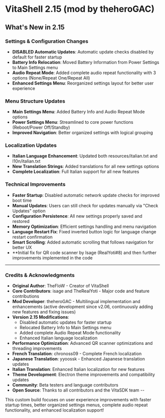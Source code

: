 # VitaShell 2.15 (mod by theheroGAC)

## What's New in 2.15

### Settings & Configuration Changes
- **DISABLED Automatic Updates**: Automatic update checks disabled by default for faster startup
- **Battery Info Relocation**: Moved Battery Information from Power Settings to Main Settings menu
- **Audio Repeat Mode**: Added complete audio repeat functionality with 3 options (None/Repeat One/Repeat All)
- **Enhanced Settings Menu**: Reorganized settings layout for better user experience

### Menu Structure Updates
- **Main Settings Menu**: Added Battery Info and Audio Repeat Mode options
- **Power Settings Menu**: Streamlined to core power functions (Reboot/Power Off/Standby)
- **Improved Navigation**: Better organized settings with logical grouping

### Localization Updates
- **Italian Language Enhancement**: Updated both resources/italian.txt and l10n/italian.txt
- **New Translation Strings**: Added translations for all new settings options
- **Complete Localization**: Full Italian support for all new features

### Technical Improvements
- **Faster Startup**: Disabled automatic network update checks for improved boot time
- **Manual Updates**: Users can still check for updates manually via "Check Updates" option
- **Configuration Persistence**: All new settings properly saved and restored
- **Memory Optimization**: Efficient settings handling and menu navigation
- **Language Restart Fix**: Fixed inverted button logic for language change restart confirmation
- **Smart Scrolling**: Added automatic scrolling that follows navigation for better UX
- **Initial fix for QR code scanner by Isage (RealYoti#8) and then further improvements implemented in the code

---

### Credits & Acknowledgments

- **Original Author**: TheFloW - Creator of VitaShell
- **Core Contributors**: isage and TheRealYoti - Major code and feature contributions
- **Mod Developer**: theheroGAC - Multilingual implementation and enhancements (active development since v2.06, continuously adding new features and fixing issues)
- **Version 2.15 Modifications**:
  - Disabled automatic updates for faster startup
  - Relocated Battery Info to Main Settings menu
  - Added complete Audio Repeat Mode functionality
  - Enhanced Italian language localization
- **Performance Optimization**: Advanced QR scanner optimizations and threading improvements
- **French Translation**: chronoss09 - Complete French localization
- **Japanese Translation**: yyoossk - Enhanced Japanese translation updates
- **Italian Translation**: Enhanced Italian localization for new features
- **Theme Development**: Electron theme improvements and compatibility updates
- **Community**: Beta testers and language contributors
- **Open Source**: Thanks to all contributors and the VitaSDK team
--

This custom build focuses on user experience improvements with faster startup times, better organized settings menus, complete audio repeat functionality, and enhanced localization support!
